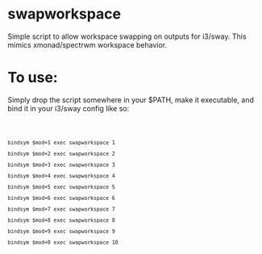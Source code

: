 # swapworkspace
Simple script to allow workspace swapping on outputs for i3/sway. This mimics xmonad/spectrwm workspace behavior.

# To use:
Simply drop the script somewhere in your $PATH, make it executable, and bind it in your i3/sway config like so:

<code>
        
    bindsym $mod+1 exec swapworkspace 1
    
    bindsym $mod+2 exec swapworkspace 2
    
    bindsym $mod+3 exec swapworkspace 3
    
    bindsym $mod+4 exec swapworkspace 4
    
    bindsym $mod+5 exec swapworkspace 5
    
    bindsym $mod+6 exec swapworkspace 6
    
    bindsym $mod+7 exec swapworkspace 7
    
    bindsym $mod+8 exec swapworkspace 8
    
    bindsym $mod+9 exec swapworkspace 9
    
    bindsym $mod+0 exec swapworkspace 10
</code>

